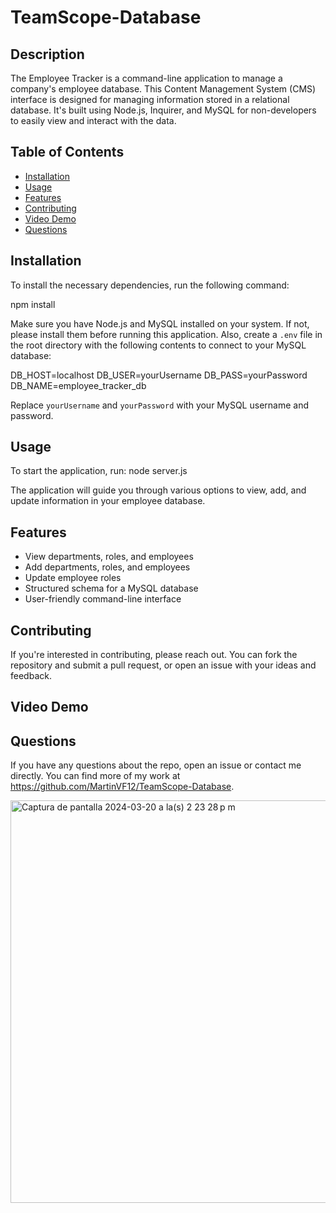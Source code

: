 # TeamScope-Database

## Description

The Employee Tracker is a command-line application to manage a company's employee database. This Content Management System (CMS) interface is designed for managing information stored in a relational database. It's built using Node.js, Inquirer, and MySQL for non-developers to easily view and interact with the data.

## Table of Contents

- [Installation](#installation)
- [Usage](#usage)
- [Features](#features)
- [Contributing](#contributing)
- [Video Demo](#video-demo)
- [Questions](#questions)

## Installation

To install the necessary dependencies, run the following command:

npm install

Make sure you have Node.js and MySQL installed on your system. If not, please install them before running this application. Also, create a `.env` file in the root directory with the following contents to connect to your MySQL database:

DB_HOST=localhost
DB_USER=yourUsername
DB_PASS=yourPassword
DB_NAME=employee_tracker_db


Replace `yourUsername` and `yourPassword` with your MySQL username and password.

## Usage

To start the application, run: node server.js


The application will guide you through various options to view, add, and update information in your employee database.

## Features

- View departments, roles, and employees
- Add departments, roles, and employees
- Update employee roles
- Structured schema for a MySQL database
- User-friendly command-line interface

## Contributing

If you're interested in contributing, please reach out. You can fork the repository and submit a pull request, or open an issue with your ideas and feedback.

## Video Demo



## Questions

If you have any questions about the repo, open an issue or contact me directly. You can find more of my work at https://github.com/MartinVF12/TeamScope-Database.  


<img width="644" alt="Captura de pantalla 2024-03-20 a la(s) 2 23 28 p m" src="https://github.com/MartinVF12/TeamScope-Database/assets/152545821/126e1c08-29ab-424f-9ac4-1a9d6f6c504f">

